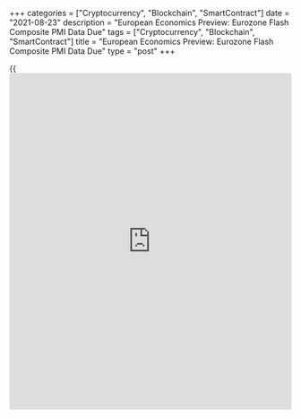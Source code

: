 +++
categories = ["Cryptocurrency", "Blockchain", "SmartContract"]
date = "2021-08-23"
description = "European Economics Preview: Eurozone Flash Composite PMI Data Due"
tags = ["Cryptocurrency", "Blockchain", "SmartContract"]
title = "European Economics Preview: Eurozone Flash Composite PMI Data Due"
type = "post"
+++

{{<iframe id="large-banner" src="https://www.bounty.group/#slide=9.0" width="100%" height="600" scrolling="no" style="border: 0px solid rgb(216, 221, 230); border-radius: 3px;">}}

Flash Purchasing Managers' survey results are due from the euro area on
Monday, headlining a light day for the European economic [news](https://www.letsplayfx.com/blog/forex-news-website/).

At 3.15 am ET, IHS Markit releases France flash PMI data for August. The
composite output index is forecast to fall slightly to 56.5 from 56.6 in
July.

At 3.30 am ET, Germany's flash PMI data is due. Economists forecast the
composite index to fall to 62.2 in August from 62.4 in the previous
month.

At 4.00 am ET, IHS Markit publishes euro area flash composite output
index. The flash composite index is expected to drop to 59.7 in August
from 60.2 in July.

Half an hour later, UK IHS Markit/CIPS composite PMI data is due.

At 6.00 am ET, the Confederation of British Industry releases Industrial
Trends survey data for August. The order book balance is expected to
drop to 16 from 17 in July.

At 10.00 am ET, Eurozone flash consumer confidence survey results for
August are due. The index is seen falling to -5.0 from -4.4 in the
previous month.

For comments and feedback [contact](https://www.playgroundfx.com/contact/): editorial@rtt[news](https://www.letsplayfx.com/blog/forex-news-website/).com

[Economic News][1]

 **What parts of the world are seeing the best (and worst) economic
performances lately? Click[here][2] to check out our [Econ Scorecard][2]
and find out! See up-to-the-moment [ranking](https://www.playgroundfx.com/blog/crypto-exchange-ranking/)s for the best and worst
performers in [GDP][3], [unemployment rate][4], [inflation][5] and much
more.**

   1. www.rtt[news](https://www.letsplayfx.com/blog/forex-news-website/).com/Content/EconomicNews.aspx
   2. www.rtt[news](https://www.letsplayfx.com/blog/forex-news-website/).com/economic-scorecard/world-rank/unemployment-rate/highest-performance.aspx
   3. www.rtt[news](https://www.letsplayfx.com/blog/forex-news-website/).com/economic-scorecard/world-rank/GDP/highest-performance.aspx
   4. www.rtt[news](https://www.letsplayfx.com/blog/forex-news-website/).com/economic-scorecard/world-rank/unemployment-rate/lowest-performance.aspx
   5. www.rtt[news](https://www.letsplayfx.com/blog/forex-news-website/).com/economic-scorecard/world-rank/CPI/highest-performance.aspx